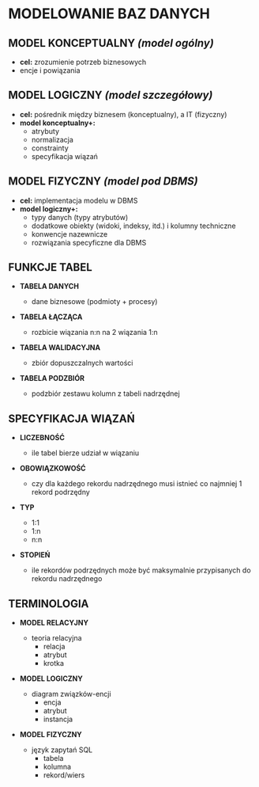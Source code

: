 # MODELOWANIE BAZ DANYCH

## MODEL KONCEPTUALNY *(model ogólny)*

- **cel:** zrozumienie potrzeb biznesowych
- encje i powiązania

## MODEL LOGICZNY *(model szczegółowy)*

- **cel:** pośrednik między biznesem (konceptualny), a IT (fizyczny)
- **model konceptualny+:**
    - atrybuty
    - normalizacja
    - constrainty
    - specyfikacja wiązań

## MODEL FIZYCZNY *(model pod DBMS)*

- **cel:** implementacja modelu w DBMS
- **model logiczny+:**
    - typy danych (typy atrybutów)
    - dodatkowe obiekty (widoki, indeksy, itd.) i kolumny techniczne
    - konwencje nazewnicze
    - rozwiązania specyficzne dla DBMS

## FUNKCJE TABEL

- **TABELA DANYCH**  

    - dane biznesowe (podmioty + procesy)

- **TABELA ŁĄCZĄCA**  

    - rozbicie wiązania n:n na 2 wiązania 1:n

- **TABELA WALIDACYJNA** 

    - zbiór dopuszczalnych wartości

- **TABELA PODZBIÓR**

    - podzbiór zestawu kolumn z tabeli nadrzędnej

## SPECYFIKACJA WIĄZAŃ

- **LICZEBNOŚĆ**

    - ile tabel bierze udział w wiązaniu

- **OBOWIĄZKOWOŚĆ**

    - czy dla każdego rekordu nadrzędnego musi istnieć co najmniej 1 rekord podrzędny

- **TYP**

    - 1:1
    - 1:n
    - n:n

- **STOPIEŃ**

    - ile rekordów podrzędnych może być maksymalnie przypisanych do rekordu nadrzędnego

## TERMINOLOGIA 

- **MODEL RELACYJNY**

    - teoria relacyjna
        - relacja
        - atrybut
        - krotka

- **MODEL LOGICZNY**

    - diagram związków-encji
        - encja
        - atrybut
        - instancja
        
- **MODEL FIZYCZNY**

    - język zapytań SQL
        - tabela
        - kolumna
        - rekord/wiers 